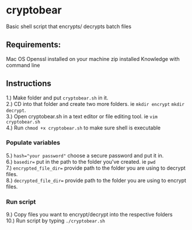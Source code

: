 # cryptobear
Basic shell script that encrypts/ decrypts batch files

## Requirements:

Mac OS
Openssl installed on your machine
zip installed
Knowledge with command line  

## Instructions

1.) Make folder and put `cryptobear.sh` in it.  
2.) CD into that folder and create two more folders. ie `mkdir encrypt` `mkdir decrypt`.  
3.) Open cryptobear.sh in a text editor or file editing tool. ie `vim cryptobear.sh`  
4.) Run `chmod +x cryptobear.sh` to make sure shell is executable  

### Populate variables
5.) `hash="your password"` choose a secure password and put it in.  
6.) `basedir=` put in the path to the folder you've created. ie `pwd`  
7.) `encrypted_file_dir=` provide path to the folder you are using to decrypt files.  
8.) `decrypted_file_dir=` provide path to the folder you are using to encrypt files.  

### Run script
9.) Copy files you want to encrypt/decrypt into the respective folders  
10.) Run script by typing `./cryptobear.sh`  
